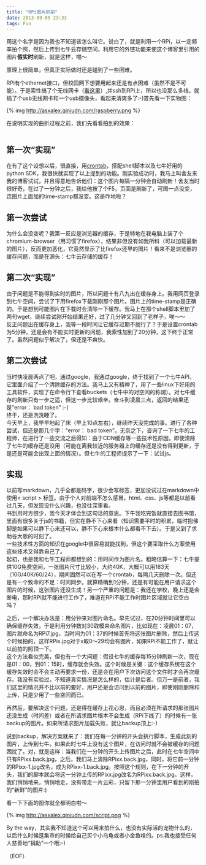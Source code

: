```yaml
---
title: "RPi图片抓拍"
date: 2013-09-05 23:33
tags: Fun
---
```

用这个名字是因为我也不知道该怎么叫它。说白了，就是利用一个RPi，以一定频率拍个照，然后上传到七牛云存储空间，利用它的外链功能来使这个博客里引用的图片**假实时**刷新，就是这样，喵～

原理上很简单，但真正实际做时还是碰到了一些困难。

RPi有个ethernet接口，但校园网下想要用起来还是有点困难（虽然不是不可能）。于是索性搞了个无线网卡（[看这里](http://asxalex.tk/blog/2013/08/26/raspberrypi/)）,并ssh到RPi上，所以也没那么多线，就插了个usb无线网卡和一个usb摄像头，看起来清爽多了:-)<!--more-->首先看一下实物图：

{% img http://asxalex.qiniudn.com/raspberry.png %}

在说明实现的曲折过程之前，我们先看看拍到的效果：

<img id="test"/>
<script language="javascript" type="text/javascript">

var mytime = new Date();
var minu = mytime.getMinutes();
var theURL = "http://asxalex.qiniudn.com/RPi";
var firstURL = theURL + minu%30 + ".jpg";
var backURL = theURL + minu%30 + ".back.jpg";

tagImg = document.getElementById("test");
tagImg.src=firstURL;
tagImg.onerror=function(){tagImg.src=backURL;}

</script>

## 第一次“实现”
在有了这个设想以后，很直接，用[crontab](http://asxalex.tk/blog/2013/09/03/crontab/)，搭配shell脚本以及七牛好用的python SDK，我很快就实现了以上提到的功能。刚实验成功时，我马上叫舍友来我的博客试试，并且得意地告诉他们：这个图片每隔一分钟会自动刷新！舍友当时很好奇，在过了一分钟之后，我给他按了个F5，页面是刷新了，可图一点没变，连图片上面加的time-stamp都没变。这是咋地啦？

## 第一次尝试
为什么会没变呢？我第一反应是浏览器的缓存，于是特地在我电脑上装了个chromium-browser（用习惯了firefox），结果非但没有如我所料（可以加载最新的图片），反而更加恶化，它竟然显示了比firefox还早的图片！看来不是浏览器的缓存问题，而是在源头：七牛云存储的缓存！

## 第二次“实现”
由于问题是不能得到实时的图片，所以问题十有八九出在缓存身上。我用网页登录到七牛空间，尝试了下用firefox下载刚刚那个图片。图片上的time-stamp是正确的。于是想到可能图片在下载时会清除一下缓存。我马上在那个shell脚本里加了两句wget，继续尝试刚开始结果还好，过了几分钟又回到了老样子，唉～～  
反正问题出在缓存身上，我等一段时间让它缓存过期不就行了？于是设置crontab为5分钟，还是会有不能实时更新的问题，我索性加到了20分钟，这下终于正常了。虽然问题似乎解决了，但还是不爽快。

## 第二次尝试
当时快凌晨两点了吧，通过google，我通过google，终于找到了一个七牛API，它里面介绍了一个清除缓存的方法。我马上又有精神了，用了一些linux下好用的工具软件，实现了在命令行下查看buckets（七牛中的对空间的称谓）。对七牛缓存的刷新只有一步之遥，但这一步比较艰辛。奋斗到凌晨三点，返回的结果还是“error： bad token” :-(  
终于，还是洗洗睡了。  
今天早上，我早早地起了床（早上10点左右），继续昨天没完成的事。进行了各种尝试，但还是那几个字：“error： bad token”。无奈之下，咨询了一下七牛的工程师，在进行了一些交流之后得知：由于CDN缓存等一些技术性原因，即使清除了七牛的缓存还是没用（可能在离我较近的服务器上的缓存还是没有得到更新，于是还是可能会出现上面的情况）。但七牛的工程师提示了一下：试试js。

## 实现
以前写markdown，几乎全都是码字，很少会写标签，更加没试过在markdown中使用\< script \> 标签。由于个人对前端不怎么感冒，html、css、js等都是以前看过几天，但发现没什么兴趣，也没往深里看。  
书到用时方恨少，我今天才体会到这句话的意思。下午我吃完饭就直接去图书馆，里面有很多关于js的书籍，但实在静不下心来看（知识需要平时的积累，临时抱佛脚是如果可以静下心来还可以，静不下心来根本什么都看不下去）。于是又到了求助谷大歌的时刻了。  
一些技术性方面的知识在google中很容易就能找到，但这个要采取什么方案使用这些技术又得靠自己了。  
起初，也是我和七牛工程师都想到的：用时间作为图片名。粗略估算一下：七牛提供10G免费空间，一张图片尺寸比较小，大约40K，大概可以用183天（10G/40K/60/24），期间固然可以在写一个crontab，每隔几天删除一次。但还是有一个致命的不足：时间同步。就算精确到1分钟，还是有可能在用户请求这个图片的时候，这张图片还没生成！另一个严重的问题是：我还在学校，晚上还是会断电，那时RPi就不能进行工作了，难道在RPi不能工作时图片区域就让它空白吗？

之后，一个解决办法是：用分钟来对图片命名。早先试过，在20分钟时间里可以确保缓存失效，于是利用分钟数对30取模来命名图片，比如现在：凌晨01：07，图片就命名为RPi7.jpg，当时间为01：37的时候首先将这张图片删除，然后上传这个时候拍的，这样RPix.jpg对于x取0～29均会有图片，如果RPi不能工作了，就让以前拍的照顶一下。  
这个方法看似完美，但也有一个大问题：假设七牛的缓存每15分钟刷新一次，现在是01：00，到01：15时，缓存就会失效。这个时候是关键：这个缓存系统在这个缓存失效时会不会主动再要求一份，还是会在用户下次访问这个文件时才会再次缓存。我没有实验过，不知道真实情况是怎么样的，估计是后者。但万一是前者，我们这里的情况并不比以前的要好，用户还是会访问到以前的图片，即使刚刚删除和上传，只是少用了一些空间而已。

再然后，要解决这个问题，还是得在缓存上花心思，而且必须在所请求的那张图片还没生成（时间差）或者在所请求图片根本不会生成（RPi下线了）的时候有一张backup的图片。如果所请求图片加载失败，就让backup顶上:-)

说到backup，解决方案就来了：我们在每一分钟的开头会执行脚本，生成此刻的图片，上传到七牛。如果此时七牛上没有这个图片，在访问时就不会被缓存的问题困扰了。对，就是这样：当我们在一分钟的开头上传图片之后，此时在七牛空间中只有RPixx.back.jpg，之后，我们马上清除RPixx.back.jpg，同时，将它前一分钟的RPixx-1.jpg改名，成为RPixx-1.back.jpg。按照这个规则，在下一分钟的开头，我们的脚本就会将这一分钟上传的RPixx.jpg改名为RPixx.back.jpg。这样，我们悄悄地来，悄悄地走，没有带走一片云彩，只留下那一分钟里用户看到的刚拍的“新鲜”的图片:)

看一下下面的图你就全都明白啦～

{% img http://asxalex.qiniudn.com/script.png %}

By the way，其实我不知道这个可以用来拍什么，也没有实际活的宠物什么的，以后什么时候逛集市的时候给自己买个小乌龟或者小金鱼啥的。ps.我也接受任何人慈善地“捐助”一个哦:-)

（EOF）
